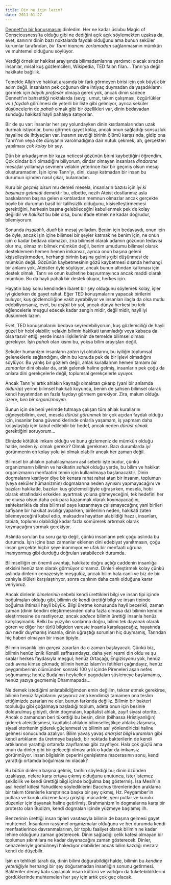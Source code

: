 ```yaml
---
title: Din ne için lazım?
date: 2011-01-27
---
```


[Dennett'ın bir konuşmasını](http://www.youtube.com/watch?v=m5tGpMcFF7U)
dinledim. Her ne kadar üslubu Magic of Consciousness'ta olduğu gibi ne
dediğini açık açık söylemekten uzaksa da, evet, sanırım dinin bazı
noktalarda faydalı olduğunu ama bunun seküler kurumlar tarafından, *bir
Tanrı inancını zorlamadan* sağlanmasının mümkün ve muhtemel olduğunu
söylüyor.

Verdiği örnekler hakikat arayışında bilimadamlarına yardımcı olacak
sıradan insanlar, misal kuş gözlemcileri, Wikipedia, TED falan filan…
Tanrı'ya değil hakikate bağlılık.

Temelde Allah ve hakikat arasında bir fark görmeyen birisi için çok
büyük bir adım değil. İnsanların pek çoğunun dine ihtiyaç duymadan da
yaşadıklarını görmek için *büyük profesör* olmaya gerek yok, ancak dinin
sadece Dennett'ın bahsettiği noktalarda (sevgi, umut, takım çalışması,
özgürlükler vs.) *faydalı* görülmesi de yeterli bir liste gibi gelmiyor,
ayrıca seküler düşüncelerin de *pahalı* olmak gibi bir özellikleri var,
dinin bedavadan sunduğu hakikati hayli pahalıya satıyorlar.

Bir de şu var: İnsanlar her şey yolundayken dinin kısıtlamalarından uzak
durmak istiyorlar, bunu görmek gayet kolay, ancak onun sağladığı
sonsuzluk hayaline de ihtiyaçları var. İnsanın sevdiği birinin ölümü
karşısında, gidip ona Tanrı'nın veya öte dünyanın varolmadığına dair
nutuk çekmek, ah, gerçekten yapılması *çok kolay* bir şey.

Dün bir arkadaşımın bir kaza neticesi gözünün birini kaybettiğini
öğrendim. Çok dindar biri olmadığını biliyorum, dindar olmayan insanlara
*dindarane* mesajlar yollamayı sevmem velakin yeterince *laik* bir
geçmiş olsun mesajı oluşturamadım. İşin içine Tanrı'yı, dini, duayı
katmadan bir insan bu durumun içinden nasıl çıkar, bulamadım.

Kuru bir *geçmiş olsun* mu demeli mesela, insanların bazısı için *iyi ki
başımıza gelmedi* demektir bu, elbette, nezih Ateist dostlarımız asla
başkalarının başına gelen sıkıntılardan memnun olmazlar ancak gerçekte
böyle bir durumun basit bir talihsizlik olduğunu, kişiselleştirmemesi
gerektiğini, herkesin başına gelebileceğini kabullenmek pek de kolay
değildir ve *hakikat* bu bile olsa, bunu ifade etmek ne kadar doğrudur,
bilemiyorum.

Sonunda *inşallahlı, dualı* bir mesaj yolladım. Benim için bedavaydı,
onun için de öyle, ancak işin içine bilimsel bir şeyler katmak ne benim
için, ne onun için o kadar bedava olamazdı, zira bilimsel olarak adamın
gözünün tedavisi olur mu, olmaz mı bilmek mümkün değil, benim umudumu
bilimsel olarak desteklemem hemen hemen imkansız, ayrıca onun başına
geleni kişiselleştirmeden, herhangi birinin başına gelmiş gibi düşünmesi
de mümkün değil. Gözünün kaybetmesinin gözü kaybetmesi dışında herhangi
bir anlamı yok, Ateistler öyle söylüyor, ancak bunun altından kalkması
için destek olmak, Tanrı ve onun kudretine başvurmayınca ancak maddi
olarak mümkün. Bu da hayli pahalı bir destek oluyor, herkes için.

Hayatın başı sonu kendinden ibaret bir şey olduğunu söylemek kolay,
işler iyi giderken de gayet rahat. Eğer TED konuşmalarını yapacak
birilerini buluyor, kuş gözlemciliğine vakit ayırabiliyor ve insanları
ilaçla da olsa mutlu edebiliyorsanız, evet, bu *asfalt* bir yol, ancak
dünya herkesi bu *laik* eğlencelerle meşgul edecek kadar zengin midir,
değil midir, hayli iyi düşünmek lazım.

Evet, TED konuşmalarını bedava seyredebiliyorum, kuş gözlemciliği de
hayli güzel bir hobi olabilir; velakin *bilimin* hakikati tanımladığı
veya kabaca da olsa tasvir ettiği yerde insan ilişkilerinin de temelde
bilimsel olması gerekiyor. İşin *pahalı* olan kısmı bu, yoksa bilim
arayışları değil.

Seküler humanizm insanların *zaten* iyi olduklarını, bu iyiliğin
toplumsal geleneklerle sağlandığını, dinin bu konuda pek de bir işlevi
olmadığını söylüyor. Bu yanlış bir gözlem değil, ahlak kurallarının
hemen tamamı *bir zamanlar* dini olsalar da, artık gelenek haline
gelmiş, insanların pek çoğu da onlara dini gerekçelerle değil, toplumsal
gerekçelerle uyuyor.

Ancak Tanrı'yı artık ahlakın kaynağı olmaktan çıkarıp (yani bir anlamda
*öldürüp*) yerine bilimsel hakikati koyunca, benim de şahsen bilimsel
olarak kendi hayatımdan en fazla faydayı görmem gerekiyor. Zira, malum
olduğu üzere, *ben bir organizmayım.*

Bunun için de beni yerimde tutmaya çalışan tüm ahlak kurallarını
çiğneyebilirim, evet, mesela *dürüst görünmek* bir çok açıdan faydalı
olduğu için, insanlar bana güvendiklerinde onlarla yaşamam, iş yapmam
daha kolaylaştığı için kabul edilebilir bir hedef, ancak neden *dürüst
olmak* gerektiğini soruyorum…

Elinizde kötülük imkanı olduğu ve bunu gizlemeniz de mümkün olduğu
halde, neden iyi olmak gerekir? Olmak gerekmez. Bazı durumlarda *iyi*
görünmenin en kolay yolu iyi olmak olabilir ancak her zaman değil.

Bilimsel bir ahlakın pahalılaşmasını asıl sebebi işte budur, çünkü
organizmanın bilimin ve hakikatin *sahibi* olduğu yerde, bu bilim ve
hakikat organizmanın menfaatini temin için kullanılmaya başlanacaktır.
Dinin dogmalarını kısıtlıyor diye bir kenara rahat rahat atan bir
insanın, toplumun (veya seküler hümanizmin) dogmalarına neden aynısını
yapmayacağını ve bazıları hakikatle, bazıları kuş gözlemciliğiyle
uğraşırken, mesela, hobi olarak etrafındaki erkekleri ayartmak yoluna
gitmeyeceğini, tek hedefini her ne olursa olsun daha çok para kazanmak
olarak koymayacağını, sahtekarlıkla da olsa bilimsel paye kazanmaya
çalışmayacağını; yani birileri safiyane bir hakikat avcılığı yaparken,
birilerinin neden, hakikati zaten bilemeyeceğini kabul edip, maksadını
hayattan alabildiği hazzı, insanları, tabiatı, toplumu olabildiği kadar
fazla sömürerek artırmak olarak koymacağını sormak gerekiyor.

Aslında sorulan bu soru garip değil, çünkü insanların pek çoğu aslında
bu durumda. İşin içine bazı zamanlar eklenen dini edebiyat yanıltmasın,
çoğu insan gerçekte hiçbir şeye inanmıyor ve ufak bir menfaati uğruna
inanıyormuş gibi durduğu doğruları satabilecek durumda.

Bilimselliğin en önemli avantajı, hakikate doğru açtığı caddenin
insanlığa etkisini henüz tam olarak görmüyor olmamız. Dinleri eleştirmek
kolay çünkü aslında dinlerin cenazesiyle meşgulüz, ancak bilim hala
canlı ve biz de bir canlıyla ölüleri karşılaştırıyor, sonra canlının
daha canlı olduğuna karar veriyoruz.

Ancak dinlerin *ölmelerinin* sebebi kendi ürettikleri bilgi ve insan
tipi içinde boğulmaları olduğu gibi, bilimin de kendi ürettiği bilgi ve
insan tipinde boğulma ihtimali hayli büyük. Bilgi üretme konusunda hayli
becerikli, zaman zaman (dinin kendini eleştirmesinden daha fazla olmasa
da) bilimin kendini eleştirmesine de rastlıyoruz, ancak *sadece* bilimin
ürettiği insanla henüz karşılaşmadık. Belki bu yüzyılın sonlarına doğru,
bilimi tek dayanak olarak gören ve diğer her türlü bilgiden vareste
insanla karşılaşacağız, hayatında *din* nedir duymamış insanla, dinin
uğraştığı sorunları hiç duymamış, Tanrıdan hiç haberi olmayan bir insan
tipiyle.

Bilimin insanlık için *gerçek* zararları da o zaman başlayacak. Çünkü
biz, bilimin henüz İznik Konsili safhasındayız, daha yeni resmi din oldu
ve şu sıralar herkes faydasıyla meşgul; henüz Ortaçağı, Engizisyonu yok,
henüz cadı avına kimse çıkmadı; bilimin henüz İslam'ın fetihleri
çağındayız, henüz peygamberinin ölümünden sonraki 100 yıl içinde
Pireneleri aşan nefes soğumamış; henüz Buda'nın heykelleri pagodaları
süslemeye başlamamış, henüz yazıya geçmemiş Dhammapada…

Ne demek istediğimi anlatabildiğimden emin değilim, tekrar etmek
gerekirse, bilimin henüz faydalarını yaşıyoruz ama kendimizi tamamen ona
teslim ettiğimizde zararları ne olur, bunun farkında değiliz. Bilimin
bir bakteri topluluğu gibi çoğalmaya başladığı toplum, adeta onun için
besinle doldurulmuş gibiydi, dinin dogmaları, kapitalist ahlak, zayıf
siyasi otorite… Ancak o zamandan beri tükettiği bu besin, dinin
(bilhassa Hristiyanlığın) giderek ateistleşmesi, kapitalist ahlakın
bilimselleştikçe ahlaksızlaşması, siyasi otoritenin giderek güçlenmesi
ve bilimin asıl yönlendiricisi haline gelmesi sonucunda azalıyor. Bilim
yavaş yavaş *anarşist bilgi kuramları* gibi kendi artıklarını da
üretmeye başladı, bir noktada bakterilerin de kendi artıklarının
yarattığı ortamda zayıflaması gibi zayıflıyor. Hala çok güçlü ama onun
da dinler gibi bir geleceği olması artık o kadar da imkansız görünmüyor.
İnsan bilgisinin çeperini genişletme macerasının sonu, kendi yarattığı
ortamda boğulması mı olacak?

Bu bütün dinlerin başına gelmiş, tarihin söylediği bu; dinin özünden
uzaklaşıp, nelere karşı ortaya çıkmış olduğunu unutunca, ister istemez
şekilcilik ve kendi ürettiği bilgi içinde boğulma baş göstermiş. İsa
Mesih'in asıl hedef kitlesi Yahudilere söylediklerini Bacchus
törenlerinden araklama bir takım törenlerle karıştırınca başka bir şey
çıkmış, Hz. Peygamber'in putlara ve kurulu düzene karşı giriştiği
mücadele, yeni putlar ve kurulu düzenler için dayanak haline getirilmiş,
Brahmanizm'in dogmalarına karşı bir protesto olan Budizm, kendi
dogmaları içinde yüzmeye başlamış ilh.

Benzerinin ürettiği insan tipleri vasıtasıyla bilimin de başına gelmesi
gayet muhtemel. İnsanların rasyonel organizmalar olduğunu ve her durumda
kendi menfaatlerince davranmalarının, bir toplu faaliyet olarak bilimin
ne kadar lehine olduğunu zaman gösterecek. Dinin sağladığı çelik kafesi
olmayan bir toplumun sıkıntılara ne kadar dayanacağını zaman gösterecek.
Dinler, cenazeleriyle gömülmeyi hakediyor olabilirler ancak bilim
kazdığı mezara kendi de düşebilir.

İşin en tehlikeli tarafı da, dinin bilimi doğurabildiği halde, bilimin
bu *kendine yeterliğiyle* herhangi bir şey doğuramadan insanlığın sonunu
getirmesi. Bakteriler deney kabı sayılacak insan kültürü ve varlığını da
tüketebildiklerini gördüklerinde muhtemelen her şey için artık çok geç
olacak.


